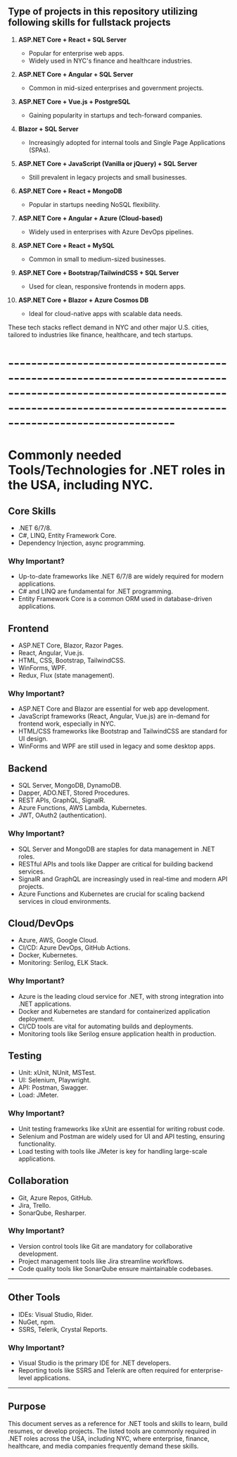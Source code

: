 ## Type of projects in this repository utilizing following skills for fullstack projects

1. **ASP.NET Core + React + SQL Server**
   - Popular for enterprise web apps.
   - Widely used in NYC's finance and healthcare industries.

2. **ASP.NET Core + Angular + SQL Server**
   - Common in mid-sized enterprises and government projects.

3. **ASP.NET Core + Vue.js + PostgreSQL**
   - Gaining popularity in startups and tech-forward companies.

4. **Blazor + SQL Server**
   - Increasingly adopted for internal tools and Single Page Applications (SPAs).

5. **ASP.NET Core + JavaScript (Vanilla or jQuery) + SQL Server**
   - Still prevalent in legacy projects and small businesses.

6. **ASP.NET Core + React + MongoDB**
   - Popular in startups needing NoSQL flexibility.

7. **ASP.NET Core + Angular + Azure (Cloud-based)**
   - Widely used in enterprises with Azure DevOps pipelines.

8. **ASP.NET Core + React + MySQL**
   - Common in small to medium-sized businesses.

9. **ASP.NET Core + Bootstrap/TailwindCSS + SQL Server**
   - Used for clean, responsive frontends in modern apps.

10. **ASP.NET Core + Blazor + Azure Cosmos DB**
    - Ideal for cloud-native apps with scalable data needs.

These tech stacks reflect demand in NYC and other major U.S. cities, tailored to industries like finance, healthcare, and tech startups.

# ------------------------------------------------------------------------------------------------------------------------------------------------------------------------------------- #

# Commonly needed Tools/Technologies for .NET roles in the USA, including NYC.

## Core Skills
- .NET 6/7/8.
- C#, LINQ, Entity Framework Core.
- Dependency Injection, async programming.

### Why Important?
- Up-to-date frameworks like .NET 6/7/8 are widely required for modern applications.
- C# and LINQ are fundamental for .NET programming.
- Entity Framework Core is a common ORM used in database-driven applications.

## Frontend
- ASP.NET Core, Blazor, Razor Pages.
- React, Angular, Vue.js.
- HTML, CSS, Bootstrap, TailwindCSS.
- WinForms, WPF.
- Redux, Flux (state management).

### Why Important?
- ASP.NET Core and Blazor are essential for web app development.
- JavaScript frameworks (React, Angular, Vue.js) are in-demand for frontend work, especially in NYC.
- HTML/CSS frameworks like Bootstrap and TailwindCSS are standard for UI design.
- WinForms and WPF are still used in legacy and some desktop apps.

## Backend
- SQL Server, MongoDB, DynamoDB.
- Dapper, ADO.NET, Stored Procedures.
- REST APIs, GraphQL, SignalR.
- Azure Functions, AWS Lambda, Kubernetes.
- JWT, OAuth2 (authentication).

### Why Important?
- SQL Server and MongoDB are staples for data management in .NET roles.
- RESTful APIs and tools like Dapper are critical for building backend services.
- SignalR and GraphQL are increasingly used in real-time and modern API projects.
- Azure Functions and Kubernetes are crucial for scaling backend services in cloud environments.

## Cloud/DevOps
- Azure, AWS, Google Cloud.
- CI/CD: Azure DevOps, GitHub Actions.
- Docker, Kubernetes.
- Monitoring: Serilog, ELK Stack.

### Why Important?
- Azure is the leading cloud service for .NET, with strong integration into .NET applications.
- Docker and Kubernetes are standard for containerized application deployment.
- CI/CD tools are vital for automating builds and deployments.
- Monitoring tools like Serilog ensure application health in production.

## Testing
- Unit: xUnit, NUnit, MSTest.
- UI: Selenium, Playwright.
- API: Postman, Swagger.
- Load: JMeter.

### Why Important?
- Unit testing frameworks like xUnit are essential for writing robust code.
- Selenium and Postman are widely used for UI and API testing, ensuring functionality.
- Load testing with tools like JMeter is key for handling large-scale applications.

## Collaboration
- Git, Azure Repos, GitHub.
- Jira, Trello.
- SonarQube, Resharper.

### Why Important?
- Version control tools like Git are mandatory for collaborative development.
- Project management tools like Jira streamline workflows.
- Code quality tools like SonarQube ensure maintainable codebases.

---

## Other Tools
- IDEs: Visual Studio, Rider.
- NuGet, npm.
- SSRS, Telerik, Crystal Reports.

### Why Important?
- Visual Studio is the primary IDE for .NET developers.
- Reporting tools like SSRS and Telerik are often required for enterprise-level applications.

---

## Purpose
This document serves as a reference for .NET tools and skills to learn, build resumes, or develop projects. The listed tools are commonly required in .NET roles across the USA, including NYC, where enterprise, finance, healthcare, and media companies frequently demand these skills.







